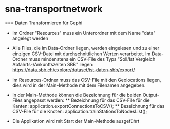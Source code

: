 # sna-transportnetwork

=== Daten Transformieren für Gephi

* Im Ordner "Resources" muss ein Unterordner mit dem Name "data" angelegt werden
* Alle Files, die im Data-Ordner liegen, werden eingelesen und zu einer einzigen CSV-Datei mit durchschnittlichen Werten verarbeitet. Im Data-Ordner muss mindenstens ein CSV-File des Typs "Soll/Ist Vergleich Abfahrts-/Ankunftszeiten SBB" liegen: https://data.sbb.ch/explore/dataset/ist-daten-sbb/export/ 
* Im Resources-Ordner muss das CSV-File mit den Geolocations liegen, dies wird in der Main-Methode mit dem Filenamen angegeben. 
* In der Main-Methode können die Bezeichnung für die beiden Output-Files angepasst werden:
** Bezeichnung für das CSV-File für die Kanten: application.exportConnectionsToCSV(<Filename as String.csv>);
** Bezeichnung für das CSV-File für die Knoten: application.trainStationsToNodesList(<Filename as String.csv>);

* Die Applikation wird mit Start der Main-Methode ausgeführt

